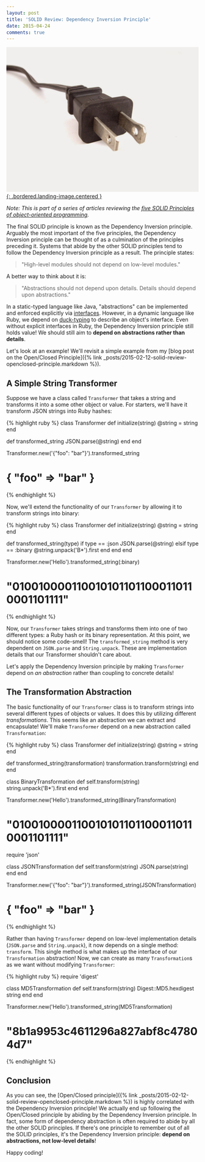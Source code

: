 ```yaml
---
layout: post
title: 'SOLID Review: Dependency Inversion Principle'
date: 2015-04-24
comments: true
---
```


[![Plug](/assets/images/posts/plug.jpg){: .bordered.landing-image.centered }](/assets/images/posts/plug.jpg)

*Note: This is part of a series of articles reviewing the [five SOLID Principles of object-oriented programming](http://en.wikipedia.org/wiki/SOLID_%28object-oriented_design%29).*

The final SOLID principle is known as the Dependency Inversion principle. Arguably the most important of the five principles, the Dependency Inversion principle can be thought of as a culmination of the principles preceding it. Systems that abide by the other SOLID principles tend to follow the Dependency Inversion principle as a result. The principle states:

> "High-level modules should not depend on low-level modules."

A better way to think about it is:

> "Abstractions should not depend upon details. Details should depend upon abstractions."

In a static-typed language like Java, "abstractions" can be implemented and enforced explicitly via [interfaces](http://docs.oracle.com/javase/tutorial/java/concepts/interface.html). However, in a dynamic language like Ruby, we depend on [duck-typing](http://en.wikipedia.org/wiki/Duck_typing) to describe an object's interface. Even without explicit interfaces in Ruby, the Dependency Inversion principle still holds value! We should still aim to **depend on abstractions rather than details**.

Let's look at an example! We'll revisit a simple example from my [blog post on the Open/Closed Principle]({% link _posts/2015-02-12-solid-review-openclosed-principle.markdown %}).

## A Simple String Transformer

Suppose we have a class called `Transformer` that takes a string and transforms it into a some other object or value. For starters, we'll have it transform JSON strings into Ruby hashes:

{% highlight ruby %}
class Transformer
  def initialize(string)
    @string = string
  end

  def transformed_string
    JSON.parse(@string)
  end
end

Transformer.new('{"foo": "bar"}').transformed_string
# { "foo" => "bar" }
{% endhighlight %}

Now, we'll extend the functionality of our `Transformer` by allowing it to transform strings into binary:

{% highlight ruby %}
class Transformer
  def initialize(string)
    @string = string
  end

  def transformed_string(type)
    if type == :json
      JSON.parse(@string)
    elsif type == :binary
      @string.unpack('B*').first
    end
  end
end

Transformer.new('Hello').transformed_string(:binary)
# "0100100001100101011011000110110001101111"
{% endhighlight %}

Now, our `Transformer` takes strings and transforms them into one of two different types: a Ruby hash or its binary representation. At this point, we should notice some code-smell! The `transformed_string` method is very dependent on `JSON.parse` and `String.unpack`. These are implementation details that our Transformer shouldn't care about.

Let's apply the Dependency Inversion principle by making `Transformer` depend on _an abstraction_ rather than coupling to concrete details!

## The Transformation Abstraction

The basic functionality of our `Transformer` class is to transform strings into several different types of objects or values. It does this by utilizing different _transformations_. This seems like an abstraction we can extract and encapsulate! We'll make `Transformer` depend on a new abstraction called `Transformation`:

{% highlight ruby %}
class Transformer
  def initialize(string)
    @string = string
  end

  def transformed_string(transformation)
    transformation.transform(string)
  end
end

class BinaryTransformation
  def self.transform(string)
    string.unpack('B*').first
  end
end

Transformer.new('Hello').transformed_string(BinaryTransformation)
# "0100100001100101011011000110110001101111"

require 'json'

class JSONTransformation
  def self.transform(string)
    JSON.parse(string)
  end
end

Transformer.new('{"foo": "bar"}').transformed_string(JSONTransformation)
# { "foo" => "bar" }
{% endhighlight %}

Rather than having `Transformer` depend on low-level implementation details (`JSON.parse` and `String.unpack`), it now depends on a single method: `transform`. This single method is what makes up the interface of our `Transformation` abstraction! Now, we can create as many `Transformation`s as we want without modifying `Transformer`:

{% highlight ruby %}
require 'digest'

class MD5Transformation
  def self.transform(string)
    Digest::MD5.hexdigest string
  end
end

Transformer.new('Hello').transformed_string(MD5Transformation)
# "8b1a9953c4611296a827abf8c47804d7"
{% endhighlight %}

## Conclusion

As you can see, the [Open/Closed principle]({% link _posts/2015-02-12-solid-review-openclosed-principle.markdown %}) is highly correlated with the Dependency Inversion principle! We actually end up following the Open/Closed principle by abiding by the Dependency Inversion principle. In fact, some form of dependency abstraction is often required to abide by all the other SOLID principles. If there's one principle to remember out of all the SOLID principles, it's the Dependency Inversion principle: **depend on abstractions, not low-level details**!

Happy coding!
